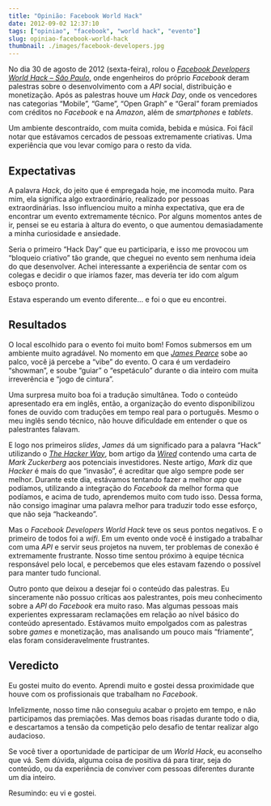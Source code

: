 ```yaml
---
title: "Opinião: Facebook World Hack"
date: 2012-09-02 12:37:10
tags: ["opiniao", "facebook", "world hack", "evento"]
slug: opiniao-facebook-world-hack
thumbnail: ./images/facebook-developers.jpg
---
```


No dia 30 de agosto de 2012 (sexta-feira), rolou o [*Facebook Developers World Hack – São Paulo*][],
onde engenheiros do próprio _Facebook_ deram palestras sobre o
desenvolvimento com a _API_ social, distribuição e monetização. Após as
palestras houve um _Hack Day_, onde os vencedores nas categorias
“Mobile”, “Game”, “Open Graph” e “Geral” foram premiados com créditos no
_Facebook_ e na _Amazon_, além de _smartphones_ e _tablets_.

Um ambiente descontraído, com muita comida, bebida e música. Foi fácil
notar que estávamos cercados de pessoas extremamente criativas. Uma
experiência que vou levar comigo para o resto da vida.

## Expectativas

A palavra _Hack_, do jeito que é empregada hoje, me incomoda muito. Para
mim, ela significa algo extraordinário, realizado por pessoas
extraordinárias. Isso influenciou muito a minha expectativa, que era de
encontrar um evento extremamente técnico. Por alguns momentos antes de
ir, pensei se eu estaria à altura do evento, o que aumentou
demasiadamente a minha curiosidade e ansiedade.

Seria o primeiro “Hack Day” que eu participaria, e isso me provocou um
“bloqueio criativo” tão grande, que cheguei no evento sem nenhuma ideia
do que desenvolver. Achei interessante a experiência de sentar com os
colegas e decidir o que iríamos fazer, mas deveria ter ido com algum
esboço pronto.

Estava esperando um evento diferente… e foi o que eu encontrei.

## Resultados

O local escolhido para o evento foi muito bom! Fomos submersos em um
ambiente muito agradável. No momento em que [*James Pearce*][] sobe ao
palco, você já percebe a “vibe” do evento. O cara é um verdadeiro
“showman”, e soube “guiar” o “espetáculo” durante o dia inteiro com
muita irreverência e “jogo de cintura”.

Uma surpresa muito boa foi a tradução simultânea. Todo o conteúdo
apresentado era em inglês, então, a organização do evento disponibilizou
fones de ouvido com traduções em tempo real para o português. Mesmo o
meu inglês sendo técnico, não houve dificuldade em entender o que os
palestrantes falavam.

E logo nos primeiros _slides_, _James_ dá um significado para a palavra
“Hack” utilizando o [*The Hacker Way*][], bom artigo da [*Wired*][]
contendo uma carta de _Mark Zuckerberg_ aos potenciais investidores.
Neste artigo, _Mark_ diz que _Hacker_ é mais do que “invasão”, é
acreditar que algo sempre pode ser melhor. Durante este dia, estávamos
tentando fazer a melhor _app_ que podíamos, utilizando a integração do
_Facebook_ da melhor forma que podíamos, e acima de tudo, aprendemos
muito com tudo isso. Dessa forma, não consigo imaginar uma palavra
melhor para traduzir todo esse esforço, que não seja “hackeando”.

Mas o _Facebook Developers World Hack_ teve os seus pontos negativos. E
o primeiro de todos foi a _wifi_. Em um evento onde você é instigado a
trabalhar com uma _API_ e servir seus projetos na nuvem, ter problemas
de conexão é extremamente frustrante. Nosso time sentou próximo à equipe
técnica responsável pelo local, e percebemos que eles estavam fazendo o
possível para manter tudo funcional.

Outro ponto que deixou a desejar foi o conteúdo das palestras. Eu
sinceramente não possuo críticas aos palestrantes, pois meu conhecimento
sobre a _API_ do _Facebook_ era muito raso. Mas algumas pessoas mais
experientes expressaram reclamações em relação ao nível básico do
conteúdo apresentado. Estávamos muito empolgados com as palestras sobre
_games_ e monetização, mas analisando um pouco mais “friamente”, elas
foram consideravelmente frustrantes.

## Veredicto

Eu gostei muito do evento. Aprendi muito e gostei dessa proximidade que
houve com os profissionais que trabalham no _Facebook_.

Infelizmente, nosso time não conseguiu acabar o projeto em tempo, e não
participamos das premiações. Mas demos boas risadas durante todo o dia,
e descartamos a tensão da competição pelo desafio de tentar realizar
algo audacioso.

Se você tiver a oportunidade de participar de um _World Hack_, eu
aconselho que vá. Sem dúvida, alguma coisa de positiva dá para tirar,
seja do conteúdo, ou da experiência de conviver com pessoas diferentes
durante um dia inteiro.

Resumindo: eu vi e gostei.

[*facebook developers world hack – são paulo*]: http://www.facebook.com/groups/worldhacksp/ "Página do evento no Facebook"
[*james pearce*]: http://www.facebook.com/jamesgpearce "Perfil do James no Facebook"
[*the hacker way*]: http://www.wired.com/business/2012/02/zuck-letter/ "Mark Zuckerberg's Letter to Investors - The Hacker Way"
[*wired*]: http://www.wired.com "Get in-depth coverage of current and future trends in technology"
